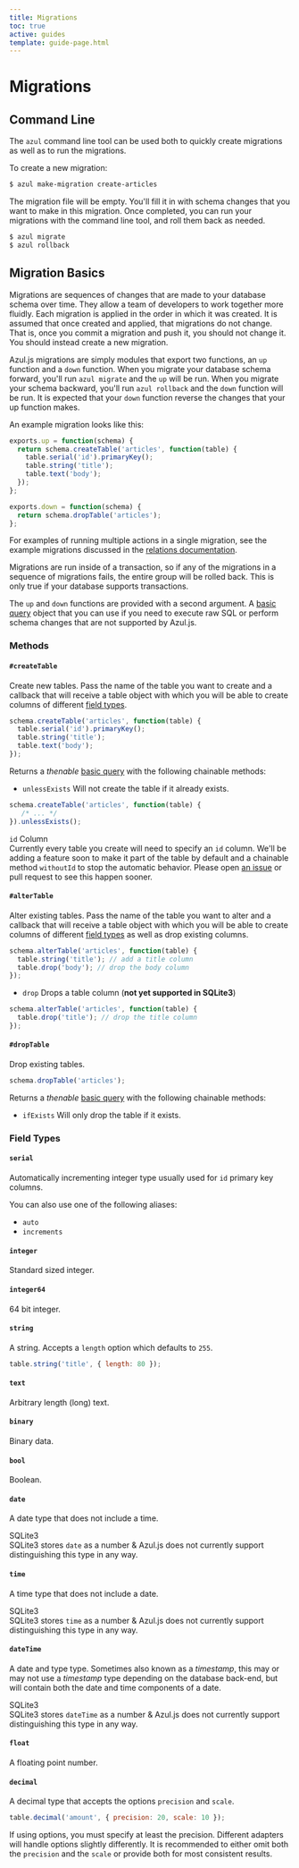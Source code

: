 ```yaml
---
title: Migrations
toc: true
active: guides
template: guide-page.html
---
```


# Migrations

## Command Line

The `azul` command line tool can be used both to quickly create migrations as
well as to run the migrations.

To create a new migration:

```bash
$ azul make-migration create-articles
```

The migration file will be empty. You'll fill it in with schema changes that
you want to make in this migration. Once completed, you can run your migrations
with the command line tool, and roll them back as needed.

```bash
$ azul migrate
$ azul rollback
```

## Migration Basics

Migrations are sequences of changes that are made to your database schema over
time. They allow a team of developers to work together more fluidly. Each
migration is applied in the order in which it was created. It is assumed that
once created and applied, that migrations do not change. That is, once you
commit a migration and push it, you should not change it. You should instead
create a new migration.

Azul.js migrations are simply modules that export two functions, an `up`
function and a `down` function. When you migrate your database schema forward,
you'll run `azul migrate` and the `up` will be run. When you migrate your
schema backward, you'll run `azul rollback` and the `down` function will be
run. It is expected that your `down` function reverse the changes that your up
function makes.

An example migration looks like this:

```js
exports.up = function(schema) {
  return schema.createTable('articles', function(table) {
    table.serial('id').primaryKey();
    table.string('title');
    table.text('body');
  });
};

exports.down = function(schema) {
  return schema.dropTable('articles');
};
```

For examples of running multiple actions in a single migration, see the example
migrations discussed in the [relations
documentation][azul-relations#one-to-many].

Migrations are run inside of a transaction, so if any of the migrations in a
sequence of migrations fails, the entire group will be rolled back. This is
only true if your database supports transactions.

The `up` and `down` functions are provided with a second argument. A
[basic query][azul-queries#data-queries] object that you can use if you need to
execute raw SQL or perform schema changes that are not supported by Azul.js.

### Methods

#### `#createTable`

Create new tables. Pass the name of the table you want to create and a callback
that will receive a table object with which you will be able to create columns
of different [field types](#field-types).

```js
schema.createTable('articles', function(table) {
  table.serial('id').primaryKey();
  table.string('title');
  table.text('body');
});
```

Returns a _thenable_ [basic query][azul-queries#data-queries] with the
following chainable methods:

- `unlessExists` Will not create the table if it already exists.

```js
schema.createTable('articles', function(table) {
   /* ... */
}).unlessExists();
```

<div class="panel panel-info">
<div class="panel-heading">
  <span class="panel-title"><code>id</code> Column</span>
</div>
<div class="panel-body">
Currently every table you create will need to specify an <code>id</code>
column. We'll be adding a feature soon to make it part of the table by
default and a chainable method <code>withoutId</code> to stop the automatic
behavior. Please open <a href="https://github.com/wbyoung/azul/issues">an
issue</a> or pull request to see this happen sooner.
</div>
</div>

#### `#alterTable`

Alter existing tables. Pass the name of the table you want to alter and a callback
that will receive a table object with which you will be able to create columns
of different [field types](#field-types) as well as drop existing columns.

```js
schema.alterTable('articles', function(table) {
  table.string('title'); // add a title column
  table.drop('body'); // drop the body column
});
```

- `drop` Drops a table column (**not yet supported in SQLite3**)

```js
schema.alterTable('articles', function(table) {
  table.drop('title'); // drop the title column
});
```


#### `#dropTable`

Drop existing tables.

```js
schema.dropTable('articles');
```

Returns a _thenable_ [basic query][azul-queries#data-queries] with the
following chainable methods:

- `ifExists` Will only drop the table if it exists.


### Field Types

#### `serial`

Automatically incrementing integer type usually used for `id` primary key
columns.

You can also use one of the following aliases:

- `auto`
- `increments`

#### `integer`

Standard sized integer.

#### `integer64`

64 bit integer.

#### `string`

A string. Accepts a `length` option which defaults to `255`.

```js
table.string('title', { length: 80 });
```

#### `text`

Arbitrary length (long) text.

#### `binary`

Binary data.

#### `bool`

Boolean.

#### `date`

A date type that does not include a time.

<div class="panel panel-info">
<div class="panel-heading"><span class="panel-title">SQLite3</span></div>
<div class="panel-body">
SQLite3 stores <code>date</code> as a number &amp; Azul.js does not
currently support distinguishing this type in any way.
</div>
</div>

#### `time`

A time type that does not include a date.

<div class="panel panel-info">
<div class="panel-heading"><span class="panel-title">SQLite3</span></div>
<div class="panel-body">
SQLite3 stores <code>time</code> as a number &amp; Azul.js does not
currently support distinguishing this type in any way.
</div>
</div>

#### `dateTime`

A date and type type. Sometimes also known as a _timestamp_, this may or may
not use a _timestamp_ type depending on the database back-end, but will contain
both the date and time components of a date.

<div class="panel panel-info">
<div class="panel-heading"><span class="panel-title">SQLite3</span></div>
<div class="panel-body">
SQLite3 stores <code>dateTime</code> as a number &amp; Azul.js does not
currently support distinguishing this type in any way.
</div>
</div>

#### `float`

A floating point number.

#### `decimal`

A decimal type that accepts the options `precision` and `scale`.

```js
table.decimal('amount', { precision: 20, scale: 10 });
```

If using options, you must specify at least the precision. Different adapters
will handle options slightly differently. It is recommended to either omit both
the `precision` and the `scale` or provide both for most consistent results.


[azul-relations#one-to-many]: /guides/relations/#one-to-many
[azul-queries#data-queries]: /guides/queries/#data-queries

